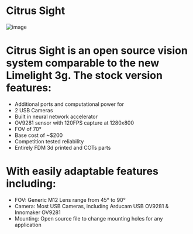 # Citrus Sight 
![image](https://github.com/danielw0988/RoboLancers-Hardware/assets/121208950/4986f92d-5b55-4de6-8f01-2310c4bc7197)


# Citrus Sight is an open source vision system comparable to the new Limelight 3g. The stock version features: 

 - Additional ports and computational power for
 - 2 USB Cameras
 - Built in neural network accelerator
 - OV9281 sensor with 120FPS capture at 1280x800
 - FOV of 70°
 - Base cost of ~$200
 - Competition tested reliability 
 - Entirely FDM 3d printed and COTs parts

# With easily adaptable features including:

 - FOV: Generic M12 Lens range from 45° to 90°
 - Camera: Most USB Cameras, including Arducam USB OV9281 & Innomaker OV9281
 - Mounting: Open source file to change mounting holes for any application 
